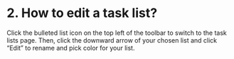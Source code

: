 # 2. How to edit a task list?
Click the bulleted list icon on the top left of the toolbar to switch to the task lists page. Then, click the downward arrow of your chosen list and click “Edit” to rename and pick color for your list.
